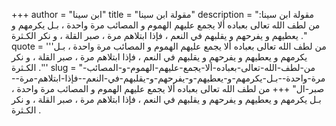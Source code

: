 +++
author = "ابن سينا"
title = "مقولة ابن سينا"
description = "مقولة ابن سينا: من لطف الله تعالى بعباده ألا يجمع عليهم الهموم و المصائب مرة واحدة ، بـل يكرمهم و يعطيهم و يفرحهم و يقلبهم في النعم ، فإذا ابتلاهم مرة ، صبر القلة ، و نكر الكـثرة ."
quote = '''من لطف الله تعالى بعباده ألا يجمع عليهم الهموم و المصائب مرة واحدة ، بـل يكرمهم و يعطيهم و يفرحهم و يقلبهم في النعم ، فإذا ابتلاهم مرة ، صبر القلة ، و نكر الكـثرة .'''
slug = "من-لطف-الله-تعالى-بعباده-ألا-يجمع-عليهم-الهموم-و-المصائب-مرة-واحدة--بـل-يكرمهم-و-يعطيهم-و-يفرحهم-و-يقلبهم-في-النعم--فإذا-ابتلاهم-مرة--صبر-ال"
+++
من لطف الله تعالى بعباده ألا يجمع عليهم الهموم و المصائب مرة واحدة ، بـل يكرمهم و يعطيهم و يفرحهم و يقلبهم في النعم ، فإذا ابتلاهم مرة ، صبر القلة ، و نكر الكـثرة .
